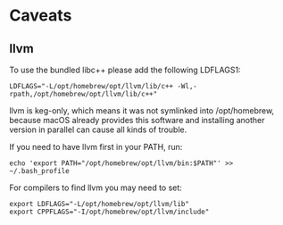 # Caveats

## llvm

To use the bundled libc++ please add the following LDFLAGS1:
```
LDFLAGS="-L/opt/homebrew/opt/llvm/lib/c++ -Wl,-rpath,/opt/homebrew/opt/llvm/lib/c++"
```

llvm is keg-only, which means it was not symlinked into /opt/homebrew,
because macOS already provides this software and installing another version in
parallel can cause all kinds of trouble.

If you need to have llvm first in your PATH, run:
```
echo 'export PATH="/opt/homebrew/opt/llvm/bin:$PATH"' >> ~/.bash_profile
```


For compilers to find llvm you may need to set:
```
export LDFLAGS="-L/opt/homebrew/opt/llvm/lib"
export CPPFLAGS="-I/opt/homebrew/opt/llvm/include"
```
